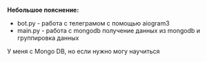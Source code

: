 **Небольшое пояснение:**

* bot.py - работа с телеграмом  с помощью aiogram3
* main.py - работа с mongodb получение данных из mongodb и группировка данных

У меня с Mongo DB, но если нужно могу научиться